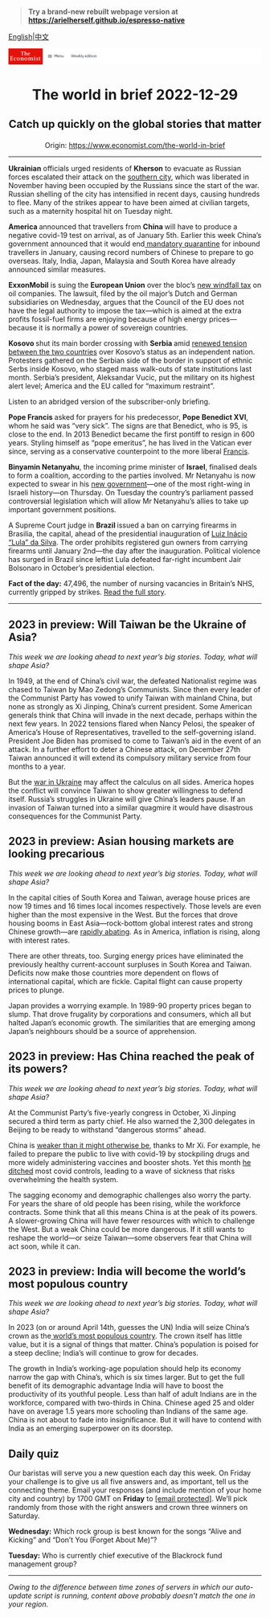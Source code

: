 > **Try a brand-new rebuilt webpage version at https://arielherself.github.io/espresso-native**

[English](https://github.com/arielherself/espresso/blob/main/README.md)|[中文](https://github-com.translate.goog/arielherself/espresso/blob/main/README.md?_x_tr_sl=en&_x_tr_tl=zh-CN&_x_tr_hl=zh-CN&_x_tr_pto=wapp)



![The Economist](menubar.png)

# <p align="center">The world in brief 2022-12-29</p>

## <p align="center">Catch up quickly on the global stories that matter</p>

<p align="center">Origin: <a href="https://www.economist.com/the-world-in-brief">https://www.economist.com/the-world-in-brief</a><hr>

<strong>Ukrainian</strong> officials urged residents of <strong>Kherson</strong> to evacuate as Russian forces escalated their attack on the [southern city](https://www.economist.com/graphic-detail/2022/11/15/the-battle-for-kherson-in-maps), which was liberated in November having been occupied by the Russians since the start of the war. Russian shelling of the city has intensified in recent days, causing hundreds to flee. Many of the strikes appear to have been aimed at civilian targets, such as a maternity hospital hit on Tuesday night.

<strong>America </strong>announced that travellers from <strong>China </strong>will have to produce a negative covid-19 test on arrival, as of January 5th. Earlier this week China’s government announced that it would end[ mandatory quarantine](https://www.economist.com/leaders/2022/12/07/china-is-loosening-its-covid-restrictions-at-great-risk) for inbound travellers in January, causing record numbers of Chinese to prepare to go overseas. Italy, India, Japan, Malaysia and South Korea have already announced similar measures.

<strong>ExxonMobil</strong> is suing the <strong>European Union</strong> over the bloc’s [new windfall tax](https://www.economist.com/the-economist-explains/2022/09/15/how-the-eu-intends-to-collect-windfall-profits-from-energy-firms) on oil companies. The lawsuit, filed by the oil major’s Dutch and German subsidiaries on Wednesday, argues that the Council of the EU does not have the legal authority to impose the tax—which is aimed at the extra profits fossil-fuel firms are enjoying because of high energy prices—because it is normally a power of sovereign countries.

<strong>Kosovo </strong>shut its main border crossing with <strong>Serbia </strong>amid [renewed tension between the two countries](https://www.economist.com/europe/2022/12/20/kosovo-and-serbia-are-on-the-verge-of-conflict-again) over Kosovo’s status as an independent nation. Protesters gathered on the Serbian side of the border in support of ethnic Serbs inside Kosovo, who staged mass walk-outs of state institutions last month. Serbia’s president, Aleksandar Vucic, put the military on its highest alert level; America and the EU called for “maximum restraint”.

Listen to an abridged version of the subscriber-only briefing.

<strong>Pope Francis </strong>asked for prayers for his predecessor, <strong>Pope Benedict XVI</strong>, whom he said was “very sick”. The signs are that Benedict, who is 95, is close to the end. In 2013 Benedict became the first pontiff to resign in 600 years. Styling himself as “pope emeritus”, he has lived in the Vatican ever since, serving as a conservative counterpoint to the more liberal [Francis](https://www.economist.com/europe/2022/12/20/pope-francis-has-failed-to-be-a-spiritual-mediator-in-ukraine).

<strong>Binyamin Netanyahu</strong>, the incoming prime minister of <strong>Israel</strong>, finalised deals to form a coalition, according to the parties involved. Mr Netanyahu is now expected to swear in his [new government](https://www.economist.com/middle-east-and-africa/2022/11/10/a-netanyahu-government-may-raise-the-temperature-in-a-boiling-west-bank)—one of the most right-wing in Israeli history—on Thursday. On Tuesday the country’s parliament passed controversial legislation which will allow Mr Netanyahu’s allies to take up important government positions.

A Supreme Court judge in <strong>Brazil </strong>issued a ban on carrying firearms in Brasilia, the capital, ahead of the presidential inauguration of [Luiz Inácio “Lula” da Silva](https://www.economist.com/the-world-ahead/2022/11/18/lulas-second-term-as-brazils-president-will-be-difficult). The order prohibits registered gun owners from carrying firearms until January 2nd—the day after the inauguration. Political violence has surged in Brazil since leftist Lula defeated far-right incumbent Jair Bolsonaro in October’s presidential election.

<strong>Fact of the day:</strong> 47,496, the number of nursing vacancies in Britain’s NHS, currently gripped by strikes. [Read the full story](https://www.economist.com/britain/2022/12/19/british-nurses-launch-unprecedented-strikes).

----------

## 2023 in preview: Will Taiwan be the Ukraine of Asia?

<em>This week we are looking ahead to next year’s big stories. Today, what will shape Asia?</em>

In 1949, at the end of China’s civil war, the defeated Nationalist regime was chased to Taiwan by Mao Zedong’s Communists. Since then every leader of the Communist Party has vowed to unify Taiwan with mainland China, but none as strongly as Xi Jinping, China’s current president. Some American generals think that China will invade in the next decade, perhaps within the next few years. In 2022 tensions flared when Nancy Pelosi, the speaker of America’s House of Representatives, travelled to the self-governing island. President Joe Biden has promised to come to Taiwan’s aid in the event of an attack. In a further effort to deter a Chinese attack, on December 27th Taiwan announced it will extend its compulsory military service from four months to a year.

But the [war in Ukraine](https://www.economist.com/the-world-ahead/2022/11/18/will-taiwan-be-the-ukraine-of-asia) may affect the calculus on all sides. America hopes the conflict will convince Taiwan to show greater willingness to defend itself. Russia’s struggles in Ukraine will give China’s leaders pause. If an invasion of Taiwan turned into a similar quagmire it would have disastrous consequences for the Communist Party.

## 2023 in preview: Asian housing markets are looking precarious

<em>This week we are looking ahead to next year’s big stories. Today, what will shape Asia?</em>

In the capital cities of South Korea and Taiwan, average house prices are now 19 times and 16 times local incomes respectively. Those levels are even higher than the most expensive in the West. But the forces that drove housing booms in East Asia—rock-bottom global interest rates and strong Chinese growth—are [rapidly abating](https://www.economist.com/the-world-ahead/2022/11/18/asian-housing-markets-are-looking-precarious). As in America, inflation is rising, along with interest rates.

There are other threats, too. Surging energy prices have eliminated the previously healthy current-account surpluses in South Korea and Taiwan. Deficits now make those countries more dependent on flows of international capital, which are fickle. Capital flight can cause property prices to plunge.

Japan provides a worrying example. In 1989-90 property prices began to slump. That drove frugality by corporations and consumers, which all but halted Japan’s economic growth. The similarities that are emerging among Japan’s neighbours should be a source of apprehension.

## 2023 in preview: Has China reached the peak of its powers?

<em>This week we are looking ahead to next year’s big stories. Today, what will shape Asia?</em>

At the Communist Party’s five-yearly congress in October, Xi Jinping secured a third term as party chief. He also warned the 2,300 delegates in Beijing to be ready to withstand “dangerous storms” ahead.

China is [weaker than it might otherwise be](https://www.economist.com/the-world-ahead/2022/11/18/has-china-reached-the-peak-of-its-powers), thanks to Mr Xi. For example, he failed to prepare the public to live with covid-19 by stockpiling drugs and more widely administering vaccines and booster shots. Yet this month [he ditched](https://www.economist.com/china/2022/12/06/china-is-dismantling-its-zero-covid-machine) most covid controls, leading to a wave of sickness that risks overwhelming the health system.

The sagging economy and demographic challenges also worry the party. For years the share of old people has been rising, while the workforce contracts. Some think that all this means China is at the peak of its powers. A slower-growing China will have fewer resources with which to challenge the West. But a weak China could be more dangerous. If it still wants to reshape the world—or seize Taiwan—some observers fear that China will act soon, while it can.

## 2023 in preview: India will become the world’s most populous country

<em>This week we are looking ahead to next year’s big stories. Today, what will shape Asia?</em>

In 2023 (on or around April 14th, guesses the UN) India will seize China’s crown as the[ world’s most populous country](https://www.economist.com/the-world-ahead/2022/11/14/india-will-become-the-worlds-most-populous-country-in-2023). The crown itself has little value, but it is a signal of things that matter. China’s population is poised for a steep decline; India’s will continue to grow for decades. 

The growth in India’s working-age population should help its economy narrow the gap with China’s, which is six times larger. But to get the full benefit of its demographic advantage India will have to boost the productivity of its youthful people. Less than half of adult Indians are in the workforce, compared with two-thirds in China. Chinese aged 25 and older have on average 1.5 years more schooling than Indians of the same age. China is not about to fade into insignificance. But it will have to contend with India as an emerging superpower on its doorstep. 

## Daily quiz

Our baristas will serve you a new question each day this week. On Friday your challenge is to give us all five answers and, as important, tell us the connecting theme. Email your responses (and include mention of your home city and country) by 1700 GMT on <strong>Friday</strong> to [<span class="__cf_email__" data-cfemail="c697b3afbc83b5b6b4a3b5b5a986a3a5a9a8a9abafb5b2e8a5a9ab">[email&#160;protected]</span>](https://mail.google.com/mail/?view=cm&amp;fs=1&amp;tf=1&amp;to=QuizEspresso@economist.com). We’ll pick randomly from those with the right answers and crown three winners on Saturday.

<strong>Wednesday:</strong> Which rock group is best known for the songs “Alive and Kicking” and “Don’t You (Forget About Me)”?

<strong>Tuesday:</strong> Who is currently chief executive of the Blackrock fund management group?

----------

*Owing to the difference between time zones of servers in which our auto-update script is running, content above probably doesn't match the one in your region.*
